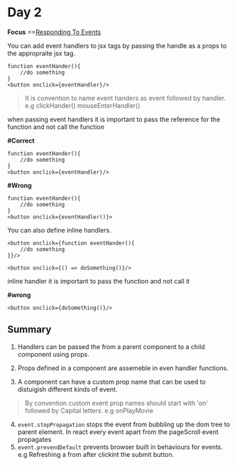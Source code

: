 # Day 2
**Focus** ==[Responding To Events](https://beta.reactjs.org/learn/responding-to-events)

You can add event handlers to jsx tags by passing the handle as a props to the appropraite jsx tag.

```
function eventHander(){
    //do something
}
<button onclick={eventHandler}/>
```


> It is convention to name event handers as event followed by handler. e.g clickHander() mouseEnterHandler()

when passing event handlers it is important to pass the reference for the function and not call the function

**#Correct**
```
function eventHander(){
    //do something
}
<button onclick={eventHandler}/>
```

**#Wrong**

```
function eventHander(){
    //do something
}
<button onclick={eventHandler()}>
```


You can also define inline handlers.

```
<button onclick={function eventHander(){
    //do something
}}/>
```

```
<button onclick={() => doSomething()}/>
```

inline handler it is important to pass the function and not call it

**#wrong**
```
<button onclick={doSomething()}/>
```
## Summary

1. Handlers can be passed the from a parent component to a child component using props.

2. Props defined in a component are assemeble in even handler functions.
3. A component can have a custom prop name that can be used to distuigish different kinds of event.
> By convention custom event prop names should start  with 'on' followed by Capital letters. e.g onPlayMovie
4. `event.stopPropagation` stops the event from bubbling up the dom tree to parent element.
In react every event apart from the pageScroll event propagates
5. `event.prevendDefault` prevents browser built in behaviours for events. e.g Refreshing a from after clickint the submit button.

